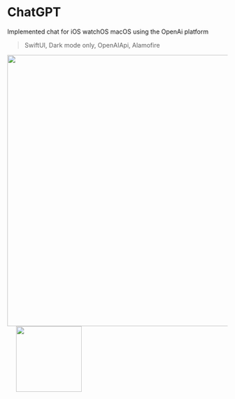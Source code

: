 # ChatGPT
Implemented chat for iOS watchOS macOS using the OpenAi platform

> SwiftUI, Dark mode only, OpenAIApi, Alamofire

<img src="https://github.com/glbrom/glbrom/blob/87607adf9dba59b3dd53e0eacac01b3ed7b2f4fe/images/ChatGPT.png" width="620">&nbsp;&nbsp;&nbsp;&nbsp;&nbsp;<img src="https://github.com/glbrom/glbrom/blob/87607adf9dba59b3dd53e0eacac01b3ed7b2f4fe/AppSimulation/ChatGPT.gif" width="150">
